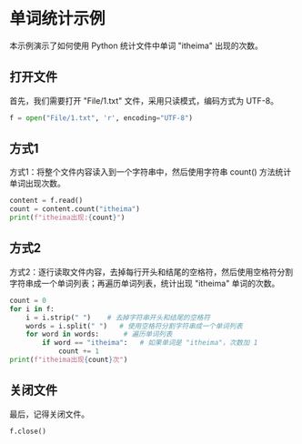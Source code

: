 # 单词统计示例

本示例演示了如何使用 Python 统计文件中单词 "itheima" 出现的次数。

## 打开文件

首先，我们需要打开 "File/1.txt" 文件，采用只读模式，编码方式为 UTF-8。

```python
f = open("File/1.txt", 'r', encoding="UTF-8")
```

## 方式1

方式1：将整个文件内容读入到一个字符串中，然后使用字符串 count() 方法统计单词出现次数。

```python
content = f.read()
count = content.count("itheima")
print(f"itheima出现:{count}")
```

## 方式2

方式2：逐行读取文件内容，去掉每行开头和结尾的空格符，然后使用空格符分割字符串成一个单词列表；再遍历单词列表，统计出现 "itheima" 单词的次数。

```python
count = 0
for i in f:
    i = i.strip(" ")    # 去掉字符串开头和结尾的空格符
    words = i.split(" ")   # 使用空格符分割字符串成一个单词列表
    for word in words:      # 遍历单词列表
        if word == "itheima":   # 如果单词是 "itheima"，次数加 1
            count += 1
print(f"itheima出现{count}次")
```

## 关闭文件

最后，记得关闭文件。

```python
f.close()
```